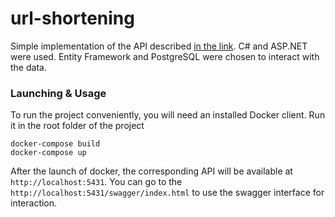 # url-shortening

Simple implementation of the API described [in the link](https://roadmap.sh/projects/url-shortening-service). C# and ASP.NET were used. Entity Framework and PostgreSQL were chosen to interact with the data.

### Launching & Usage

To run the project conveniently, you will need an installed Docker client. Run it in the root folder of the project 

```
docker-compose build
docker-compose up
```

After the launch of docker, the corresponding API will be available at `http://localhost:5431`. You can go to the `http://localhost:5431/swagger/index.html` to use the swagger interface for interaction. 
